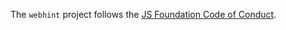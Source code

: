The `webhint` project follows the [JS Foundation Code of
Conduct](https://js.foundation/community/code-of-conduct).
